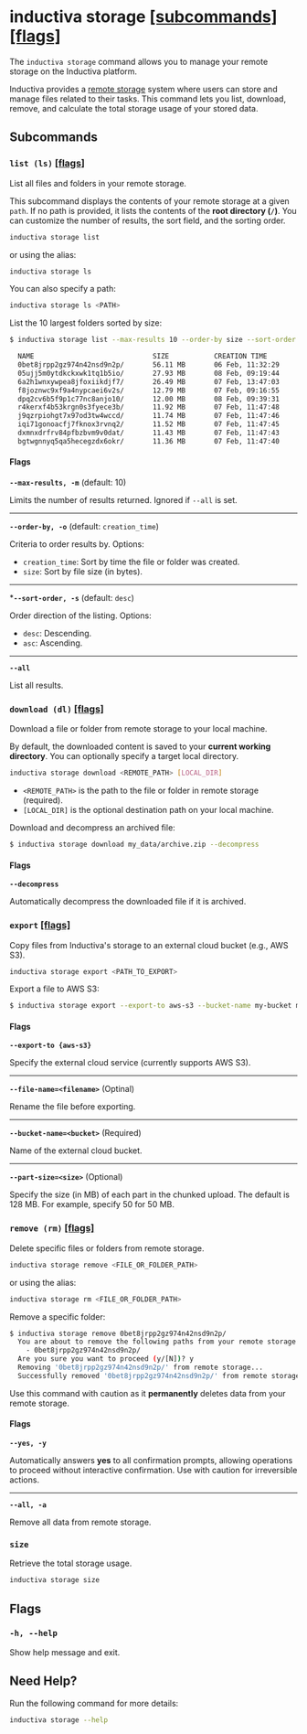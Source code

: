# inductiva storage [\[subcommands\]](#subcommands) [\[flags\]](#flags)

The `inductiva storage` command allows you to manage your remote storage on the Inductiva platform.

Inductiva provides a [remote storage](../../how-it-works/cloud-storage/index.md) system where users can store and manage
files related to their tasks. This command lets you list, download, remove, and calculate the total storage usage of your stored data.

## Subcommands

### `list (ls)` [\[flags\]](#flags-for-list)
List all files and folders in your remote storage.

This subcommand displays the contents of your remote storage at a given `path`. If no path is provided, it lists the contents of the **root directory (`/`)**. You can customize the number of results, the sort field, and the sorting order.

```sh
inductiva storage list
```

or using the alias:

```sh
inductiva storage ls
```

You can also specify a path:

```sh
inductiva storage ls <PATH>
```

List the 10 largest folders sorted by size:
```bash
$ inductiva storage list --max-results 10 --order-by size --sort-order desc

  NAME                             SIZE           CREATION TIME
  0bet8jrpp2gz974n42nsd9n2p/       56.11 MB       06 Feb, 11:32:29
  05ujj5m0ytdkckxwk1tq1b5io/       27.93 MB       08 Feb, 09:19:44
  6a2h1wnxywpea8jfoxiikdjf7/       26.49 MB       07 Feb, 13:47:03
  f8joznwc9xf9a4nypcaei6v2s/       12.79 MB       07 Feb, 09:16:55
  dpq2cv6b5f9p1c77nc8anjo10/       12.00 MB       08 Feb, 09:39:31
  r4kerxf4b53krgn0s3fyece3b/       11.92 MB       07 Feb, 11:47:48
  j9qzrpiohgt7x97od3tw4wccd/       11.74 MB       07 Feb, 11:47:46
  iqi71gonoacfj7fknox3rvnq2/       11.52 MB       07 Feb, 11:47:45
  dxmnxdrfrv84pfbzbvm9v0dat/       11.43 MB       07 Feb, 11:47:43
  bgtwgnnyq5qa5hecegzdx6okr/       11.36 MB       07 Feb, 11:47:40
```

<h4 id="flags-for-list">Flags</h4>

**`--max-results, -m`** (default: 10)

Limits the number of results returned. Ignored if `--all` is set.

---

**`--order-by, -o`** (default: `creation_time`)

Criteria to order results by. Options:

- `creation_time`: Sort by time the file or folder was created.
- `size`: Sort by file size (in bytes).

---

***`--sort-order, -s`** (default: `desc`)

Order direction of the listing. Options:

- `desc`: Descending.
- `asc`: Ascending.

---

**`--all`**

List all results.

### `download (dl)` [\[flags\]](#flags-for-download)
Download a file or folder from remote storage to your local machine.

By default, the downloaded content is saved to your **current working directory**. You can optionally specify a target local directory.

```sh
inductiva storage download <REMOTE_PATH> [LOCAL_DIR]
```
- `<REMOTE_PATH>` is the path to the file or folder in remote storage (required).
- `[LOCAL_DIR]` is the optional destination path on your local machine.

Download and decompress an archived file:

```sh
$ inductiva storage download my_data/archive.zip --decompress
```

<h4 id="flags-for-download">Flags</h4>

**`--decompress`**

Automatically decompress the downloaded file if it is archived.

### `export` [\[flags\]](#flags-for-export)
Copy files from Inductiva's storage to an external cloud bucket (e.g., AWS S3).

```sh
inductiva storage export <PATH_TO_EXPORT>
```

Export a file to AWS S3:

```sh
$ inductiva storage export --export-to aws-s3 --bucket-name my-bucket my_data/file1.txt
```

<h4 id="flags-for-download">Flags</h4>

**`--export-to {aws-s3}`**

Specify the external cloud service (currently supports AWS S3).

---

**`--file-name=<filename>`** (Optinal)

Rename the file before exporting.

---

**`--bucket-name=<bucket>`** (Required)

Name of the external cloud bucket.

---

**`--part-size=<size>`** (Optional)

Specify the size (in MB) of each part in the chunked upload. The default is 128 MB. For example, specify 50 for 50 MB.

### `remove (rm)` [\[flags\]](#flags-for-remove)
Delete specific files or folders from remote storage.

```sh
inductiva storage remove <FILE_OR_FOLDER_PATH>
```

or using the alias:

```sh
inductiva storage rm <FILE_OR_FOLDER_PATH>
```

Remove a specific folder:

```sh
$ inductiva storage remove 0bet8jrpp2gz974n42nsd9n2p/
  You are about to remove the following paths from your remote storage space:
    - 0bet8jrpp2gz974n42nsd9n2p/
  Are you sure you want to proceed (y/[N])? y
  Removing '0bet8jrpp2gz974n42nsd9n2p/' from remote storage...
  Successfully removed '0bet8jrpp2gz974n42nsd9n2p/' from remote storage.
```

Use this command with caution as it **permanently** 
deletes data from your remote storage. 

<h4 id="flags-for-remove">Flags</h4>

**`--yes, -y`**

Automatically answers **yes** to all confirmation prompts, allowing operations to proceed without interactive confirmation. Use with caution for irreversible actions.

---

**`--all, -a`**

Remove all data from remote storage.

### `size`
Retrieve the total storage usage.

```sh
inductiva storage size
```

## Flags
### `-h, --help`

Show help message and exit.

## Need Help?
Run the following command for more details:

```sh
inductiva storage --help
```

